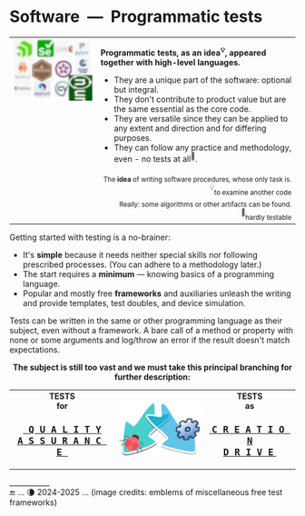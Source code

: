 # Software&nbsp;&nbsp;&mdash;&nbsp;&nbsp;Programmatic tests

<table><tr valign="top"><td><picture><img alt="&nbsp;Plenty of test frameworks" src="../../_rsc/_img/illus/tests/test_fw-emblems(blur).jpg" /></picture>
</td><td>
<p><b>Programmatic tests, as an idea<sup>💡</sup>, appeared together with high-level languages.</b></p>
<ul>
  <li>They are a unique part of the software: optional but integral.</li>
  <li>They don't contribute to product value but are the same essential as the core code.</li>
  <li>They are versatile since they can be applied to any extent and direction and for differing purposes.</li>
  <li>They can follow any practice and methodology, even - no tests at all<sup>💫</sup>.</li>
</ul>
<div dir="rtl"><sub>.The <b>idea</b> of writing software procedures, whose only task is to examine another code</sub><sup>💡</sup></div>
<div dir="rtl"><sub>.Really: some algorithms or other artifacts can be found hardly testable</sub><sup>💫</sup></div>
</td></tr></table>

Getting started with testing is a no-brainer:

+ It's **simple** because it needs neither special skills nor following prescribed processes. (You can adhere to a methodology later.)
+ The start requires a **minimum** &mdash; knowing basics of a programming language.
+ Popular and mostly free **frameworks** and auxiliaries unleash the writing and provide templates, test doubles, and device simulation.

Tests can be written in the same or other programming language as their subject, even without a framework. 
A bare call of a method or property with none or some arguments and log/throw an error if the result doesn't match expectations.

<p align="center"><b>The subject is still too vast and we must take this principal branching for further description:</b></p>
<table align="center"><tr><td>
  <div align="center"><b>TESTS<br>for</b>
    <h3><a href="asQA/"><samp><ins>&nbsp;Q&thinsp;U&thinsp;A&thinsp;L&thinsp;I&thinsp;T&thinsp;Y<br />
    A&thinsp;S&thinsp;S&thinsp;U&thinsp;R&thinsp;A&thinsp;N&thinsp;C&thinsp;E&nbsp;</ins></samp></a></h3></div>
</td><td><picture><img alt="&nbsp;arrows down left and right" src="../../_rsc/_img/signs/arrows/arrows-overlay_bifurc-down-deco.jpg"/></picture></td><td>
  <div align="center"><b>TESTS<br />as</b><h3><a href="asDrive/"><b><ins>&nbsp;<samp>C&thinsp;R&thinsp;E&thinsp;A&thinsp;T&thinsp;I&thinsp;O&thinsp;N<br />
    D&thinsp;R&thinsp;I&thinsp;V&thinsp;E</samp>&nbsp;</ins></b></a></h3></div>
</td></tr></table>

\___________\
:end: ... 🌘 2024-2025 ... (image credits: emblems of miscellaneous free test frameworks)
